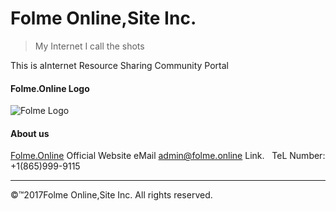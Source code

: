 # Folme Online,Site Inc.
> My Internet I call the shots     

This is aInternet Resource Sharing Community Portal    

#### Folme.Online Logo    
![Folme Logo](http://folme.ga/Img/Folme-1.png)   


#### About us
[Folme.Online][id01]  Official Website
eMail <admin@folme.online> Link.  
TeL Number: +1(865)999-9115     

-------
©™2017Folme Online,Site Inc. All rights reserved.
 
 
 [id01]:https://www.folme.online/
 [id02]:https://www.folme.site/
